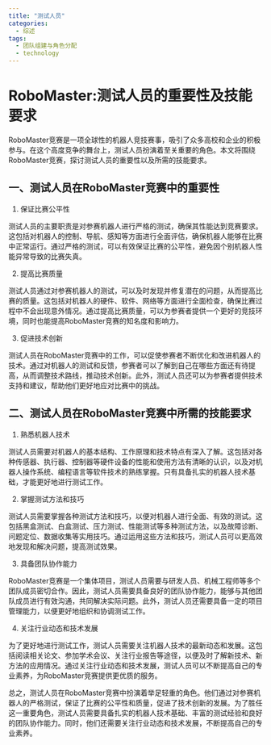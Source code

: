 ```yaml
---  
title: "测试人员"  
categories:  
  - 综述  
tags: 
  - 团队组建与角色分配 
  - technology  
---  
```


# RoboMaster:测试人员的重要性及技能要求

RoboMaster竞赛是一项全球性的机器人竞技赛事，吸引了众多高校和企业的积极参与。在这个高度竞争的舞台上，测试人员扮演着至关重要的角色。本文将围绕RoboMaster竞赛，探讨测试人员的重要性以及所需的技能要求。

## 一、测试人员在RoboMaster竞赛中的重要性

1. 保证比赛公平性

测试人员的主要职责是对参赛机器人进行严格的测试，确保其性能达到竞赛要求。这包括对机器人的控制、导航、感知等方面进行全面评估，确保机器人能够在比赛中正常运行。通过严格的测试，可以有效保证比赛的公平性，避免因个别机器人性能异常导致的比赛失真。

2. 提高比赛质量

测试人员通过对参赛机器人的测试，可以及时发现并修复潜在的问题，从而提高比赛的质量。这包括对机器人的硬件、软件、网络等方面进行全面检查，确保比赛过程中不会出现意外情况。通过提高比赛质量，可以为参赛者提供一个更好的竞技环境，同时也能提高RoboMaster竞赛的知名度和影响力。

3. 促进技术创新

测试人员在RoboMaster竞赛中的工作，可以促使参赛者不断优化和改进机器人的技术。通过对机器人的测试和反馈，参赛者可以了解到自己在哪些方面还有待提高，从而调整技术路线，推动技术创新。此外，测试人员还可以为参赛者提供技术支持和建议，帮助他们更好地应对比赛中的挑战。

## 二、测试人员在RoboMaster竞赛中所需的技能要求

1. 熟悉机器人技术

测试人员需要对机器人的基本结构、工作原理和技术特点有深入了解。这包括对各种传感器、执行器、控制器等硬件设备的性能和使用方法有清晰的认识，以及对机器人操作系统、编程语言等软件技术的熟练掌握。只有具备扎实的机器人技术基础，才能更好地进行测试工作。

2. 掌握测试方法和技巧

测试人员需要掌握各种测试方法和技巧，以便对机器人进行全面、有效的测试。这包括黑盒测试、白盒测试、压力测试、性能测试等多种测试方法，以及故障诊断、问题定位、数据收集等实用技巧。通过运用这些方法和技巧，测试人员可以更高效地发现和解决问题，提高测试效果。

3. 具备团队协作能力

RoboMaster竞赛是一个集体项目，测试人员需要与研发人员、机械工程师等多个团队成员密切合作。因此，测试人员需要具备良好的团队协作能力，能够与其他团队成员进行有效沟通，共同解决实际问题。此外，测试人员还需要具备一定的项目管理能力，以便更好地组织和协调测试工作。

4. 关注行业动态和技术发展

为了更好地进行测试工作，测试人员需要关注机器人技术的最新动态和发展。这包括阅读相关论文、参加学术会议、关注行业报告等途径，以便及时了解新技术、新方法的应用情况。通过关注行业动态和技术发展，测试人员可以不断提高自己的专业素养，为RoboMaster竞赛提供更优质的服务。

总之，测试人员在RoboMaster竞赛中扮演着举足轻重的角色。他们通过对参赛机器人的严格测试，保证了比赛的公平性和质量，促进了技术创新的发展。为了胜任这一重要角色，测试人员需要具备扎实的机器人技术基础、丰富的测试经验和良好的团队协作能力。同时，他们还需要关注行业动态和技术发展，不断提高自己的专业素养。 
